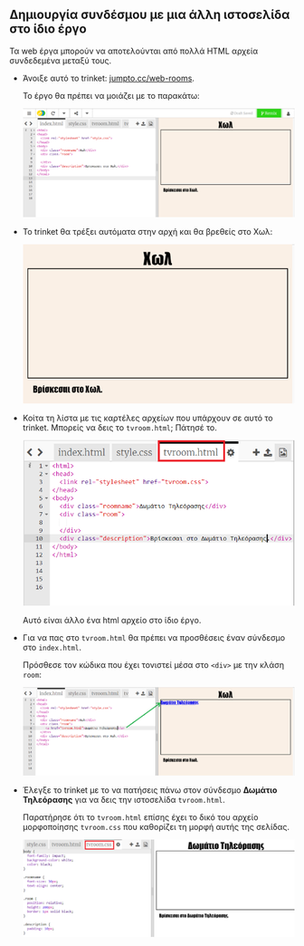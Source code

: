 ## Δημιουργία συνδέσμου με μια άλλη ιστοσελίδα στο ίδιο έργο

Τα web έργα μπορούν να αποτελούνται από πολλά HTML αρχεία συνδεδεμένα μεταξύ τους.

+ Άνοιξε αυτό το trinket: <a href="https://trinket.io/html/da08577641" target="_blank">jumpto.cc/web-rooms</a>.
    
    Το έργο θα πρέπει να μοιάζει με το παρακάτω:
    
    ![στιγμιότυπο οθόνης](images/rooms-starter.png)

+ Το trinket θα τρέξει αυτόματα στην αρχή και θα βρεθείς στο Χωλ:
    
    ![στιγμιότυπο οθόνης](images/rooms-hall-start.png)

+ Κοίτα τη λίστα με τις καρτέλες αρχείων που υπάρχουν σε αυτό το trinket. Μπορείς να δεις το `tvroom.html`; Πάτησέ το.
    
    ![στιγμιότυπο οθόνης](images/rooms-tvroom-html.png)
    
    Αυτό είναι άλλο ένα html αρχείο στο ίδιο έργο.

+ Για να πας στο `tvroom.html` θα πρέπει να προσθέσεις έναν σύνδεσμο στο `index.html`.
    
    Πρόσθεσε τον κώδικα που έχει τονιστεί μέσα στο `<div>` με την κλάση `room`:
    
    ![στιγμιότυπο οθόνης](images/rooms-link-tvroom.png)

+ Έλεγξε το trinket με το να πατήσεις πάνω στον σύνδεσμο **Δωμάτιο Τηλεόρασης** για να δεις την ιστοσελίδα `tvroom.html`.
    
    Παρατήρησε ότι το `tvroom.html` επίσης έχει το δικό του αρχείο μορφοποίησης `tvroom.css` που καθορίζει τη μορφή αυτής της σελίδας.
    
    ![στιγμιότυπο οθόνης](images/rooms-tvroom-unstyled.png)